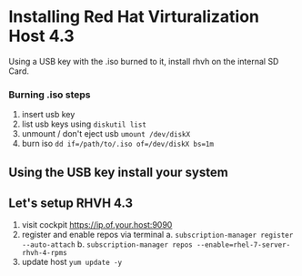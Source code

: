 # Installing Red Hat Virturalization Host 4.3
Using a USB key with the .iso burned to it, install rhvh on the internal SD Card.

### Burning .iso steps
1. insert usb key
2. list usb keys using ``` diskutil list ```
3. unmount / don't eject usb ``` umount /dev/diskX ```
4. burn iso ``` dd if=/path/to/.iso of=/dev/diskX bs=1m ```

## Using the USB key install your system

## Let's setup RHVH 4.3
1. visit cockpit https://ip.of.your.host:9090
2. register and enable repos via terminal
  a. ``` subscription-manager register --auto-attach ```
  b. ``` subscription-manager repos --enable=rhel-7-server-rhvh-4-rpms ```
3. update host ``` yum update -y ```